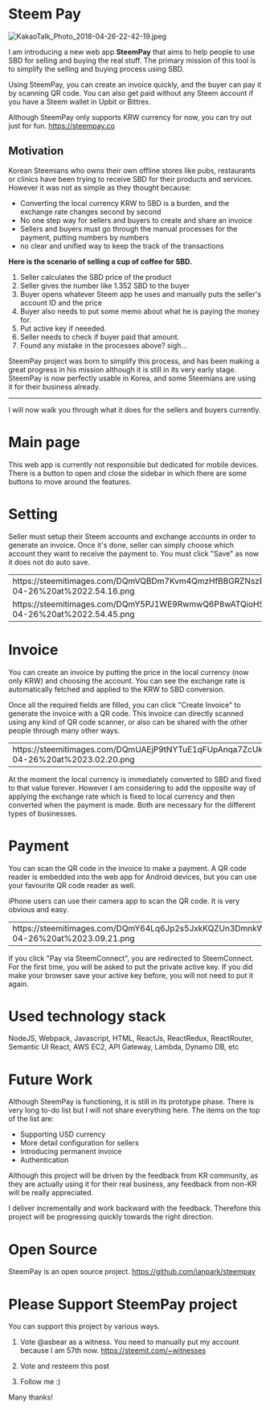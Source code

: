 # Steem Pay

![KakaoTalk_Photo_2018-04-26-22-42-19.jpeg](https://steemitimages.com/DQmQ5haGKQEyFPNxYL6VyDyZEYrKPiwf1yWpcbEUuRf6CdM/KakaoTalk_Photo_2018-04-26-22-42-19.jpeg)

I am introducing a new web app **SteemPay** that aims to help people to use SBD for selling and buying the real stuff. The primary mission of this tool is to simplify the selling and buying process using SBD.

Using SteemPay, you can create an invoice quickly, and the buyer can pay it by scanning QR code. You can also get paid without any Steem account if you have a Steem wallet in Upbit or Bittrex.

Although SteemPay only supports KRW currency for now, you can try out just for fun.
https://steempay.co

## Motivation

Korean Steemians who owns their own offline stores like pubs, restaurants or clinics have been trying to receive SBD for their products and services. However it was not as simple as they thought because:

- Converting the local currency KRW to SBD is a burden, and the exchange rate changes second by second
- No one step way for sellers and buyers to create and share an invoice
- Sellers and buyers must go through the manual processes for the payment, putting numbers by numbers
- no clear and unified way to keep the track of the transactions

**Here is the scenario of selling a cup of coffee for SBD.**
1. Seller calculates the SBD price of the product
2. Seller gives the number like 1.352 SBD to the buyer
3. Buyer opens whatever Steem app he uses and manually puts the seller's account ID and the price
4. Buyer also needs to put some memo about what he is paying the money for.
4. Put active key if neeeded.
5. Seller needs to check if buyer paid that amount.
6. Found any mistake in the processes above? sigh... 

SteemPay project was born to simplify this process, and has been making a great progress in his mission although it is still in its very early stage. SteemPay is now perfectly usable in Korea, and some Steemians are using it for their business already.

---

I will now walk you through what it does for the sellers and buyers currently.

# Main page
This web app is currently not responsible but dedicated for mobile devices. There is a button to open and close the sidebar in which there are some buttons to move around the features.

[](https://steemitimages.com/DQmTHeipWbUwhDTjPPVFGivfKjdvZci9HGLLdJwSLmQVx6d/Screen%20Shot%202018-04-26%20at%2022.44.08.png)
[](https://steemitimages.com/DQmPdV36EWTuEdJyofDcB5YBDkBQVc29ScsUMNRnYpBWAnL/Screen%20Shot%202018-04-26%20at%2022.44.14.png)

# Setting
Seller must setup their Steem accounts and exchange accounts in order to generate an invoice. Once it's done, seller can simply choose which account they want to receive the payment to. You must click "Save" as now it does not do auto save.

<table>
<tr>
<td>https://steemitimages.com/DQmVQBDm7Kvm4QmzHfBBGRZNszEXVFcxmZRbZZRd5VoFnb9/Screen%20Shot%202018-04-26%20at%2022.54.16.png</td>
<td>https://steemitimages.com/DQmUx3ExGwwzc84gkhHcBecA1m5qX8vWZu2AjKPqDDbrUyj/Screen%20Shot%202018-04-26%20at%2022.54.27.png</td>
</tr>
<tr>
<td>https://steemitimages.com/DQmY5PJ1WE9RwmwQ6P8wATQioHSTcAF8Kxr39apFeNY7yaa/Screen%20Shot%202018-04-26%20at%2022.54.45.png</td>
<td>https://steemitimages.com/DQmWKzLR6N72YrrBj8roS6iN5q8FFvY7a1r1Jszp2LEXSBU/Screen%20Shot%202018-04-26%20at%2022.54.52.png</td>
</tr>
</table>

# Invoice
You can create an invoice by putting the price in the local currency (now only KRW) and choosing the account. You can see the exchange rate is automatically fetched and applied to the KRW to SBD conversion. 

Once all the required fields are filled, you can click "Create Invoice" to generate the invoice with a QR code. This invoice can directly scanned using any kind of QR code scanner, or also can be shared with the other people through many other ways.

<table>
<tr>
<td>https://steemitimages.com/DQmUAEjP9tNYTuE1qFUpAnqa7ZcUkCZcjSGXf4tt2Xy3onm/Screen%20Shot%202018-04-26%20at%2023.02.20.png</td>
<td>https://steemitimages.com/DQmZCBbGjjL55e9rrPuPcNx13Zz2bDo9x9ZwARYVMJnPsTZ/Screen%20Shot%202018-04-26%20at%2023.02.32.png</td>
</tr>
</table>

At the moment the local currency is immediately converted to SBD and fixed to that value forever. However I am considering to add the opposite way of applying the exchange rate which is fixed to local currency and then converted when the payment is made. Both are necessary for the different types of businesses.

# Payment
You can scan the QR code in the invoice to make a payment. A QR code reader is embedded into the web app for Android devices, but you can use your favourite QR code reader as well.

iPhone users can use their camera app to scan the QR code. It is very obvious and easy.

<table>
<tr><td>https://steemitimages.com/DQmY64Lq6Jp2s5JxkKQZUn3DmnkWjpetVkgVDWhrrDitaNr/Screen%20Shot%202018-04-26%20at%2023.09.21.png</td>
<td>https://steemitimages.com/DQmWeTUFHNqi1AjK49Nb6byGPKbWtpFKhy72sJ3z4XE8uhM/Screen%20Shot%202018-04-26%20at%2023.09.47.png</td></tr>
</table>

If you click "Pay via SteemConnect", you are redirected to SteemConnect. For the first time, you will be asked to put the private active key. If you did make your browser save your active key before, you will not need to put it again.


# Used technology stack
NodeJS, Webpack, Javascript, HTML, ReactJs, ReactRedux, ReactRouter,  Semantic UI React, AWS EC2,  API Gateway, Lambda, Dynamo DB, etc

# Future Work
Although SteemPay is functioning, it is still in its prototype phase. There is very long to-do list but I will not share everything here. The items on the top of the list are:
- Supporting USD currency
- More detail configuration for sellers
- Introducing permanent invoice
- Authentication

Although this project will be driven by the feedback from KR community, as they are actually using it for their real business, any feedback from non-KR will be really appreciated.

I deliver incrementally and work backward with the feedback. Therefore this project will be progressing quickly towards the right direction.

# Open Source
SteemPay is an open source project.
https://github.com/ianpark/steempay

# Please Support SteemPay project
You can support this project by various ways.

1. Vote @asbear as a witness. You need to manually put my account because I am 57th now.
https://steemit.com/~witnesses

2. Vote and resteem this post

3. Follow me :)

Many thanks!
